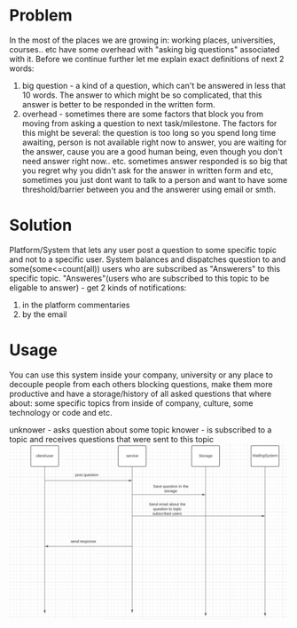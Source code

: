 # Problem

In the most of the places we are growing in: working places, universities, courses.. etc have some overhead with "asking
big questions" associated with it. Before we continue further let me explain exact definitions of next 2 words:

1) big question - a kind of a question, which can't be answered in less that 10 words. The answer to which might be so
   complicated, that this answer is better to be responded in the written form.
2) overhead - sometimes there are some factors that block you from moving from asking a question to next task/milestone.
   The factors for this might be several: the question is too long so you spend long time awaiting, person is not
   available right now to answer, you are waiting for the answer, cause you are a good human being, even though you
   don't need answer right now.. etc. sometimes answer responded is so big that you regret why you didn't ask for the
   answer in written form and etc, sometimes you just dont want to talk to a person and want to have some
   threshold/barrier between you and the answerer using email or smth.

# Solution

Platform/System that lets any user post a question to some specific topic and not to a specific user. System balances
and dispatches question to and some(some<=count(all)) users who are subscribed as "Answerers" to this specific topic.
"Answeres"(users who are subscribed to this topic to be eligable to answer) - get 2 kinds of notifications:

1) in the platform commentaries
2) by the email

# Usage
You can use this system inside your company, university or any place to decouple people from each others blocking questions, make them more productive and
have a storage/history of all asked questions that where about: some specific topics from inside of company, culture, some technology or code and etc.

unknower - asks question about some topic knower - is subscribed to a topic and receives questions that were sent to
this topic
![post question flow](media/post-question-flow.png)